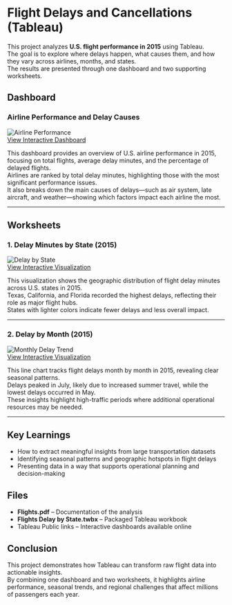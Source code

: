 # Flight Delays and Cancellations (Tableau)

This project analyzes **U.S. flight performance in 2015** using Tableau.  
The goal is to explore where delays happen, what causes them, and how they vary across airlines, months, and states.  
The results are presented through one dashboard and two supporting worksheets.

## Dashboard

### Airline Performance and Delay Causes
![Airline Performance](Airline_Performance.png)  
[View Interactive Dashboard](https://public.tableau.com/views/FlightDelaysandCancellations_17550072797200/Dashboard1)

This dashboard provides an overview of U.S. airline performance in 2015, focusing on total flights, average delay minutes, and the percentage of delayed flights.  
Airlines are ranked by total delay minutes, highlighting those with the most significant performance issues.  
It also breaks down the main causes of delays—such as air system, late aircraft, and weather—showing which factors impact each airline the most.

---

## Worksheets

### 1. Delay Minutes by State (2015)
![Delay by State](Delay_by_state.png)  
[View Interactive Visualization](https://public.tableau.com/views/FlightsDelaybyState_17549479746870/Delaybystate)

This visualization shows the geographic distribution of flight delay minutes across U.S. states in 2015.  
Texas, California, and Florida recorded the highest delays, reflecting their role as major flight hubs.  
States with lighter colors indicate fewer delays and less overall impact.

---

### 2. Delay by Month (2015)
![Monthly Delay Trend](Monthly_Delay_Trend.png)  
[View Interactive Visualization](https://public.tableau.com/views/MonthlyFlightsDelay/Delaybymonth)

This line chart tracks flight delays month by month in 2015, revealing clear seasonal patterns.  
Delays peaked in July, likely due to increased summer travel, while the lowest delays occurred in May.  
These insights highlight high-traffic periods where additional operational resources may be needed.

---

## Key Learnings
- How to extract meaningful insights from large transportation datasets  
- Identifying seasonal patterns and geographic hotspots in flight delays  
- Presenting data in a way that supports operational planning and decision-making  

## Files
- **Flights.pdf** – Documentation of the analysis  
- **Flights Delay by State.twbx** – Packaged Tableau workbook  
- Tableau Public links – Interactive dashboards available online  

## Conclusion
This project demonstrates how Tableau can transform raw flight data into actionable insights.  
By combining one dashboard and two worksheets, it highlights airline performance, seasonal trends, and regional challenges that affect millions of passengers each year.
